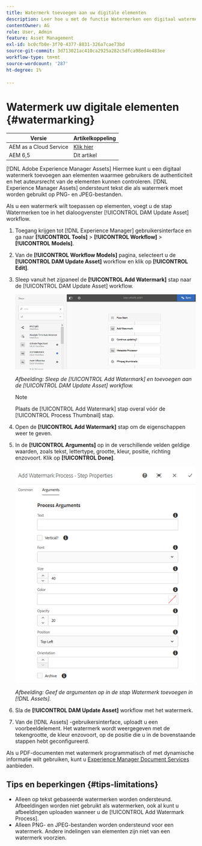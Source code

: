 ```yaml
---
title: Watermerk toevoegen aan uw digitale elementen
description: Leer hoe u met de functie Watermerken een digitaal watermerk aan elementen kunt toevoegen.
contentOwner: AG
role: User, Admin
feature: Asset Management
exl-id: bc0cfb0e-3f70-4377-8831-326a7cae73bd
source-git-commit: 3d713021ac410ca2925a282c5dfca98ed4e483ee
workflow-type: tm+mt
source-wordcount: '287'
ht-degree: 1%

---
```


# Watermerk uw digitale elementen {#watermarking}

| Versie | Artikelkoppeling |
| -------- | ---------------------------- |
| AEM as a Cloud Service | [Klik hier](https://experienceleague.adobe.com/docs/experience-manager-cloud-service/content/assets/manage/watermark-assets.html?lang=en) |
| AEM 6,5 | Dit artikel |

[!DNL Adobe Experience Manager Assets] Hiermee kunt u een digitaal watermerk toevoegen aan elementen waarmee gebruikers de authenticiteit en het auteursrecht van de elementen kunnen controleren. [!DNL Experience Manager Assets] ondersteunt tekst die als watermerk moet worden gebruikt op PNG- en JPEG-bestanden.

Als u een watermerk wilt toepassen op elementen, voegt u de stap Watermerken toe in het dialoogvenster [!UICONTROL DAM Update Asset] workflow.

1. Toegang krijgen tot [!DNL Experience Manager] gebruikersinterface en ga naar **[!UICONTROL Tools]** > **[!UICONTROL Workflow]** > **[!UICONTROL Models]**.
1. Van de **[!UICONTROL Workflow Models]** pagina, selecteert u de **[!UICONTROL DAM Update Asset]** workflow en klik op **[!UICONTROL Edit]**.

1. Sleep vanuit het zijpaneel de **[!UICONTROL Add Watermark]** stap naar de [!UICONTROL DAM Update Asset] workflow.

   ![Sleep de [!UICONTROL Add Watermark] en toevoegen aan de [!UICONTROL DAM Update Asset] werkstroom](assets/add_watermark_step_aem_assets.png)

   *Afbeelding: Sleep de [!UICONTROL Add Watermark] en toevoegen aan de [!UICONTROL DAM Update Asset] workflow.*

   >[!NOTE]
   >
   >Plaats de [!UICONTROL Add Watermark] stap overal vóór de [!UICONTROL Process Thumbnail] stap.

1. Open de **[!UICONTROL Add Watermark]** stap om de eigenschappen weer te geven.
1. In de **[!UICONTROL Arguments]** op in de verschillende velden geldige waarden, zoals tekst, lettertype, grootte, kleur, positie, richting enzovoort. Klik op **[!UICONTROL Done]**.

   ![Geef de argumenten op in de stap Watermerk toevoegen in [!DNL Assets]](assets/arguments_add_watermark_aem_assets.png)

   *Afbeelding: Geef de argumenten op in de stap Watermerk toevoegen in [!DNL Assets].*

1. Sla de **[!UICONTROL DAM Update Asset]** workflow met het watermerk.
1. Van de [!DNL Assets] -gebruikersinterface, uploadt u een voorbeeldelement. Het watermerk wordt weergegeven met de tekengrootte, de kleur enzovoort, op de positie die u in de bovenstaande stappen hebt geconfigureerd.

Als u PDF-documenten met watermerk programmatisch of met dynamische informatie wilt gebruiken, kunt u [Experience Manager Document Services](/help/forms/using/overview-aem-document-services.md) aanbieden.

## Tips en beperkingen {#tips-limitations}

* Alleen op tekst gebaseerde watermerken worden ondersteund. Afbeeldingen worden niet gebruikt als watermerken, ook al kunt u afbeeldingen uploaden wanneer u de [!UICONTROL Add Watermark Process].
* Alleen PNG- en JPEG-bestanden worden ondersteund voor een watermerk. Andere indelingen van elementen zijn niet van een watermerk voorzien.
